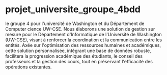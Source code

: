 # projet_universite_groupe_4bdd
le groupe 4 pour l'université de Washington et du Département de Computer cience UW-CSE.
Nous élaborons une solution de gestion sur mesure pour le Département d'Informatique de l'Université de Washington (UW-CSE), visant à renforcer la coordination et la communication entre les entités. Axée sur l'optimisation des ressources humaines et académiques, cette solution personnalisée, intégrant une base de données robuste, facilitera la progression académique des étudiants, le conseil des professeurs et la gestion des cours, tout en préservant l'efficacité des opérations existantes.
